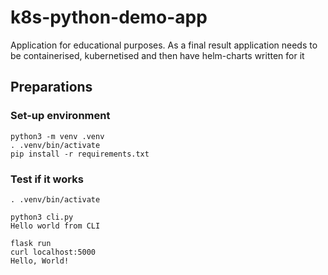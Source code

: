 # k8s-python-demo-app

Application for educational purposes. As a final result application needs to be containerised, kubernetised and then
have helm-charts written for it

## Preparations

### Set-up environment

```shell
python3 -m venv .venv
. .venv/bin/activate
pip install -r requirements.txt
```

### Test if it works

```shell
. .venv/bin/activate

python3 cli.py
Hello world from CLI

flask run
curl localhost:5000
Hello, World!
```
